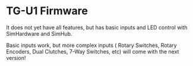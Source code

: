 # TG-U1 Firmware

It does not yet have all features, but has basic inputs and LED control with SimHardware and SimHub.

Basic inputs work, but more complex inputs ( Rotary Switches, Rotary Encoders, Dual Clutches, 7-Way Switches, etc) will come with the next version!
